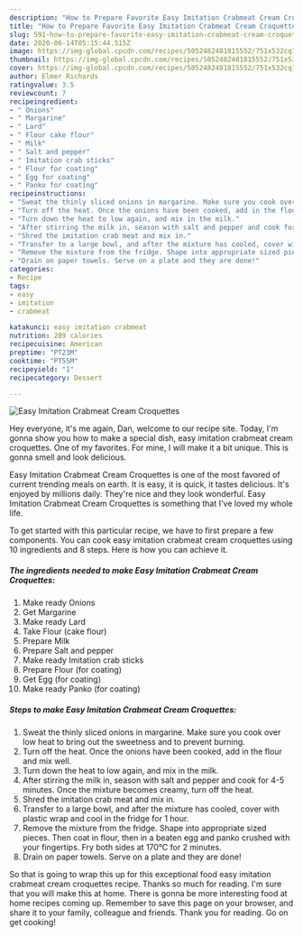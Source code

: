 ```yaml
---
description: "How to Prepare Favorite Easy Imitation Crabmeat Cream Croquettes"
title: "How to Prepare Favorite Easy Imitation Crabmeat Cream Croquettes"
slug: 591-how-to-prepare-favorite-easy-imitation-crabmeat-cream-croquettes
date: 2020-06-14T05:15:44.515Z
image: https://img-global.cpcdn.com/recipes/5052482481815552/751x532cq70/easy-imitation-crabmeat-cream-croquettes-recipe-main-photo.jpg
thumbnail: https://img-global.cpcdn.com/recipes/5052482481815552/751x532cq70/easy-imitation-crabmeat-cream-croquettes-recipe-main-photo.jpg
cover: https://img-global.cpcdn.com/recipes/5052482481815552/751x532cq70/easy-imitation-crabmeat-cream-croquettes-recipe-main-photo.jpg
author: Elmer Richards
ratingvalue: 3.5
reviewcount: 7
recipeingredient:
- " Onions"
- " Margarine"
- " Lard"
- " Flour cake flour"
- " Milk"
- " Salt and pepper"
- " Imitation crab sticks"
- " Flour for coating"
- " Egg for coating"
- " Panko for coating"
recipeinstructions:
- "Sweat the thinly sliced onions in margarine. Make sure you cook over low heat to bring out the sweetness and to prevent burning."
- "Turn off the heat. Once the onions have been cooked, add in the flour and mix well."
- "Turn down the heat to low again, and mix in the milk."
- "After stirring the milk in, season with salt and pepper and cook for 4-5 minutes. Once the mixture becomes creamy, turn off the heat."
- "Shred the imitation crab meat and mix in."
- "Transfer to a large bowl, and after the mixture has cooled, cover with plastic wrap and cool in the fridge for 1 hour."
- "Remove the mixture from the fridge. Shape into appropriate sized pieces. Then coat in flour, then in a beaten egg and panko crushed with your fingertips. Fry both sides at 170°C for 2 minutes."
- "Drain on paper towels. Serve on a plate and they are done!"
categories:
- Recipe
tags:
- easy
- imitation
- crabmeat

katakunci: easy imitation crabmeat 
nutrition: 289 calories
recipecuisine: American
preptime: "PT23M"
cooktime: "PT55M"
recipeyield: "1"
recipecategory: Dessert

---
```



![Easy Imitation Crabmeat Cream Croquettes](https://img-global.cpcdn.com/recipes/5052482481815552/751x532cq70/easy-imitation-crabmeat-cream-croquettes-recipe-main-photo.jpg)

Hey everyone, it's me again, Dan, welcome to our recipe site. Today, I'm gonna show you how to make a special dish, easy imitation crabmeat cream croquettes. One of my favorites. For mine, I will make it a bit unique. This is gonna smell and look delicious.

Easy Imitation Crabmeat Cream Croquettes is one of the most favored of current trending meals on earth. It is easy, it is quick, it tastes delicious. It's enjoyed by millions daily. They're nice and they look wonderful. Easy Imitation Crabmeat Cream Croquettes is something that I've loved my whole life.




To get started with this particular recipe, we have to first prepare a few components. You can cook easy imitation crabmeat cream croquettes using 10 ingredients and 8 steps. Here is how you can achieve it.

<!--inarticleads1-->

##### The ingredients needed to make Easy Imitation Crabmeat Cream Croquettes:

1. Make ready  Onions
1. Get  Margarine
1. Make ready  Lard
1. Take  Flour (cake flour)
1. Prepare  Milk
1. Prepare  Salt and pepper
1. Make ready  Imitation crab sticks
1. Prepare  Flour (for coating)
1. Get  Egg (for coating)
1. Make ready  Panko (for coating)




<!--inarticleads2-->

##### Steps to make Easy Imitation Crabmeat Cream Croquettes:

1. Sweat the thinly sliced onions in margarine. Make sure you cook over low heat to bring out the sweetness and to prevent burning.
1. Turn off the heat. Once the onions have been cooked, add in the flour and mix well.
1. Turn down the heat to low again, and mix in the milk.
1. After stirring the milk in, season with salt and pepper and cook for 4-5 minutes. Once the mixture becomes creamy, turn off the heat.
1. Shred the imitation crab meat and mix in.
1. Transfer to a large bowl, and after the mixture has cooled, cover with plastic wrap and cool in the fridge for 1 hour.
1. Remove the mixture from the fridge. Shape into appropriate sized pieces. Then coat in flour, then in a beaten egg and panko crushed with your fingertips. Fry both sides at 170°C for 2 minutes.
1. Drain on paper towels. Serve on a plate and they are done!




So that is going to wrap this up for this exceptional food easy imitation crabmeat cream croquettes recipe. Thanks so much for reading. I'm sure that you will make this at home. There is gonna be more interesting food at home recipes coming up. Remember to save this page on your browser, and share it to your family, colleague and friends. Thank you for reading. Go on get cooking!
